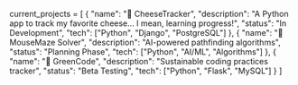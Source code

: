 current_projects = [
    {
        "name": "🧀 CheeseTracker",
        "description": "A Python app to track my favorite cheese... I mean, learning progress!",
        "status": "In Development",
        "tech": ["Python", "Django", "PostgreSQL"]
    },
    {
        "name": "🐁 MouseMaze Solver",
        "description": "AI-powered pathfinding algorithms",
        "status": "Planning Phase", 
        "tech": ["Python", "AI/ML", "Algorithms"]
    },
    {
        "name": "🌱 GreenCode",
        "description": "Sustainable coding practices tracker",
        "status": "Beta Testing",
        "tech": ["Python", "Flask", "MySQL"]
    }
]
